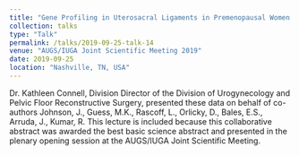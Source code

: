 ```yaml
---
title: "Gene Profiling in Uterosacral Ligaments in Premenopausal Women with Prolapse"
collection: talks
type: "Talk"
permalink: /talks/2019-09-25-talk-14
venue: "AUGS/IUGA Joint Scientific Meeting 2019"
date: 2019-09-25
location: "Nashville, TN, USA"
---
```


Dr. Kathleen Connell, Division Director of the Division of Urogynecology and Pelvic Floor Reconstructive Surgery, presented these data on behalf of co-authors Johnson, J., Guess, M.K., Rascoff, L., Orlicky, D., Bales, E.S., Arruda, J., Kumar, R. This lecture is included because this collaborative abstract was awarded the best basic science abstract and presented in the plenary opening session at the AUGS/IUGA Joint Scientific Meeting.
